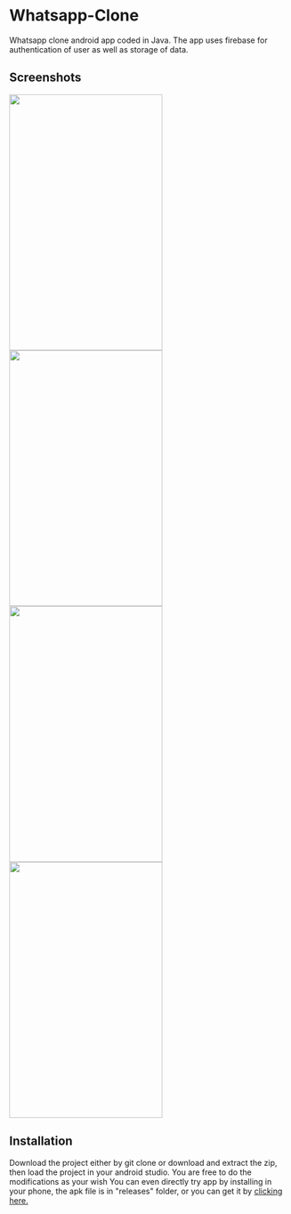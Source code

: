 # Whatsapp-Clone
Whatsapp clone android app coded in Java. The app uses firebase for authentication of user as well as storage of data. 

## Screenshots
<img src="https://github.com/gtiwari912/Whatsapp-Clone/blob/master/Screenshots/ss2.png" width="275" height="460"> <img src="https://github.com/gtiwari912/Whatsapp-Clone/blob/master/Screenshots/ss4.png" width="275" height="460"> <img src="https://github.com/gtiwari912/Whatsapp-Clone/blob/master/Screenshots/ss1.png" width="275" height="460"><img src="https://github.com/gtiwari912/Whatsapp-Clone/blob/master/Screenshots/ss4.png" width="275" height="460">

## Installation

Download the project either by git clone or download and extract the zip, then load the project in your android studio. You are free to do the modifications as your wish
You can even directly try app by installing in your phone, the apk file is in "releases" folder, or you can get it by <a href="https://github.com/AakanshaSingh0601/Instant-Chat/blob/master/app/release/app-release.apk">clicking here.</a> 
